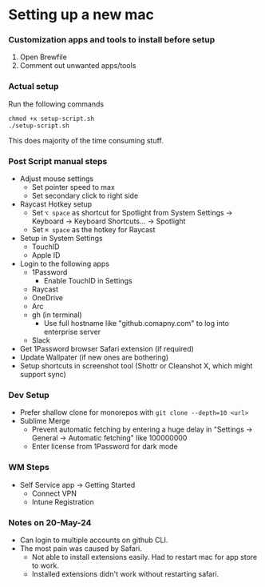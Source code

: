 # Setting up a new mac

### Customization apps and tools to install before setup
1. Open Brewfile
2. Comment out unwanted apps/tools

### Actual setup
Run the following commands
```
chmod +x setup-script.sh
./setup-script.sh
```
This does majority of the time consuming stuff.

### Post Script manual steps
- Adjust mouse settings
    - Set pointer speed to max
    - Set secondary click to right side
- Raycast Hotkey setup
    - Set `⌥ space` as shortcut for Spotlight from System Settings -> Keyboard -> Keyboard Shortcuts... -> Spotlight
    - Set `⌘ space` as the hotkey for Raycast
- Setup in System Settings
    - TouchID
    - Apple ID
- Login to the following apps
    - 1Password
        - Enable TouchID in Settings
    - Raycast
    - OneDrive
    - Arc
    - gh (in terminal)
        - Use full hostname like "github.comapny.com" to log into enterprise server
    - Slack
- Get 1Password browser Safari extension (if required)
- Update Wallpater (if new ones are bothering)
- Setup shortcuts in screenshot tool (Shottr or Cleanshot X, which might support sync)

### Dev Setup
- Prefer shallow clone for monorepos with `git clone --depth=10 <url>`
- Sublime Merge
    - Prevent automatic fetching by entering a huge delay in "Settings -> General -> Automatic fetching" like 100000000
    - Enter license from 1Password for dark mode

### WM Steps
- Self Service app -> Getting Started
    - Connect VPN
    - Intune Registration


### Notes on 20-May-24
- Can login to multiple accounts on github CLI.
- The most pain was caused by Safari.
    - Not able to install extensions easily. Had to restart mac for app store to work.
    - Installed extensions didn't work without restarting safari.